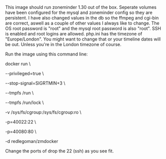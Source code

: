 
This image should run zoneminder 1.30 out of the box. Seperate volumes have been configured for the mysql and zoneminder config so they are persistent. I have also changed values in the db so the ffmpeg and cgi-bin are correct, aswell as a couple of other values I always like to change. The OS root password is "root" and the mysql root password is also "root". SSH is enabled and root logins are allowed.
php.ini has the timezone of "Europe/London". You might want to change that or your timeline dates will be out. Unless you're in the London timezone of course.


Run the image using this command line:


  docker run \ 
  
  --privileged=true \ 

  --stop-signal=SIGRTMIN+3 \ 
  
  --tmpfs /run \ 
  
  --tmpfs /run/lock \ 
  
  -v /sys/fs/cgroup:/sys/fs/cgroup:ro \ 
  
  -p=40022:22 \ 
  
  -p=40080:80 \ 
  
  -d redlegoman/zmdocker



Change the ports of drop the 22 (ssh) as you see fit.
